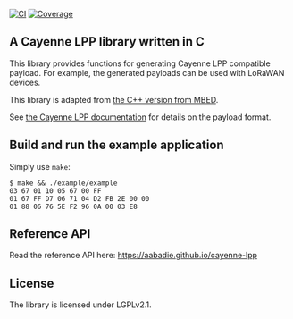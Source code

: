 [![CI][ci-badge]][ci-link]
[![Coverage][codecov-badge]][codecov-link]

## A Cayenne LPP library written in C

This library provides functions for generating Cayenne LPP compatible payload.
For example, the generated payloads can be used with LoRaWAN devices.

This library is adapted from
[the C++ version from MBED](https://developer.mbed.org/teams/myDevicesIoT/code/Cayenne-LPP/).

See [the Cayenne LPP documentation](https://mydevices.com/cayenne/docs_stage/lora/#lora-cayenne-low-power-payload)
for details on the payload format.

## Build and run the example application

Simply use `make`:

    $ make && ./example/example
    03 67 01 10 05 67 00 FF
    01 67 FF D7 06 71 04 D2 FB 2E 00 00
    01 88 06 76 5E F2 96 0A 00 03 E8

## Reference API

Read the reference API here: https://aabadie.github.io/cayenne-lpp

## License

The library is licensed under LGPLv2.1.

[ci-badge]: https://github.com/aabadie/cayenne-lpp/workflows/CI/badge.svg
[ci-link]: https://github.com/aabadie/cayenne-lpp/actions?query=workflow%3ACI+branch%3Amain
[codecov-badge]: https://codecov.io/gh/aabadie/cayenne-lpp/branch/main/graph/badge.svg
[codecov-link]: https://codecov.io/gh/aabadie/cayenne-lpp
